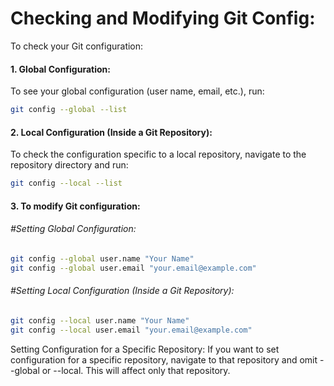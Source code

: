# Checking and Modifying Git Config:

To check your Git configuration:

#### 1. Global Configuration:

To see your global configuration (user name, email, etc.), run:

```bash
git config --global --list
```

#### 2. Local Configuration (Inside a Git Repository):
To check the configuration specific to a local repository, navigate to the repository directory and run:

```bash
git config --local --list
```

#### 3. To modify Git configuration:

###### #Setting Global Configuration:

```bash
git config --global user.name "Your Name"
git config --global user.email "your.email@example.com"
```

###### #Setting Local Configuration (Inside a Git Repository):

```bash
git config --local user.name "Your Name"
git config --local user.email "your.email@example.com"
```

Setting Configuration for a Specific Repository:
If you want to set configuration for a specific repository, navigate to that repository and omit --global or --local. This will affect only that repository.